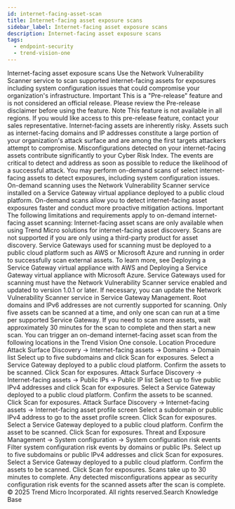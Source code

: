 ```yaml
---
id: internet-facing-asset-scan
title: Internet-facing asset exposure scans
sidebar_label: Internet-facing asset exposure scans
description: Internet-facing asset exposure scans
tags:
  - endpoint-security
  - trend-vision-one
---
```


 Internet-facing asset exposure scans Use the Network Vulnerability Scanner service to scan supported internet-facing assets for exposures including system configuration issues that could compromise your organization's infrastructure. Important This is a "Pre-release" feature and is not considered an official release. Please review the Pre-release disclaimer before using the feature. Note This feature is not available in all regions. If you would like access to this pre-release feature, contact your sales representative. Internet-facing assets are inherently risky. Assets such as internet-facing domains and IP addresses constitute a large portion of your organization's attack surface and are among the first targets attackers attempt to compromise. Misconfigurations detected on your internet-facing assets contribute significantly to your Cyber Risk Index. The events are critical to detect and address as soon as possible to reduce the likelihood of a successful attack. You may perform on-demand scans of select internet-facing assets to detect exposures, including system configuration issues. On-demand scanning uses the Network Vulnerability Scanner service installed on a Service Gateway virtual appliance deployed to a public cloud platform. On-demand scans allow you to detect internet-facing asset exposures faster and conduct more proactive mitigation actions. Important The following limitations and requirements apply to on-demand internet-facing asset scanning: Internet-facing asset scans are only available when using Trend Micro solutions for internet-facing asset discovery. Scans are not supported if you are only using a third-party product for asset discovery. Service Gateways used for scanning must be deployed to a public cloud platform such as AWS or Microsoft Azure and running in order to successfully scan external assets. To learn more, see Deploying a Service Gateway virtual appliance with AWS and Deploying a Service Gateway virtual appliance with Microsoft Azure. Service Gateways used for scanning must have the Network Vulnerability Scanner service enabled and updated to version 1.0.1 or later. If necessary, you can update the Network Vulnerability Scanner service in Service Gateway Management. Root domains and IPv6 addresses are not currently supported for scanning. Only five assets can be scanned at a time, and only one scan can run at a time per supported Service Gateway. If you need to scan more assets, wait approximately 30 minutes for the scan to complete and then start a new scan. You can trigger an on-demand internet-facing asset scan from the following locations in the Trend Vision One console. Location Procedure Attack Surface Discovery → Internet-facing assets → Domains → Domain list Select up to five subdomains and click Scan for exposures. Select a Service Gateway deployed to a public cloud platform. Confirm the assets to be scanned. Click Scan for exposures. Attack Surface Discovery → Internet-facing assets → Public IPs → Public IP list Select up to five public IPv4 addresses and click Scan for exposures. Select a Service Gateway deployed to a public cloud platform. Confirm the assets to be scanned. Click Scan for exposures. Attack Surface Discovery → Internet-facing assets → Internet-facing asset profile screen Select a subdomain or public IPv4 address to go to the asset profile screen. Click Scan for exposures. Select a Service Gateway deployed to a public cloud platform. Confirm the asset to be scanned. Click Scan for exposures. Threat and Exposure Management → System configuration → System configuration risk events Filter system configuration risk events by domains or public IPs. Select up to five subdomains or public IPv4 addresses and click Scan for exposures. Select a Service Gateway deployed to a public cloud platform. Confirm the assets to be scanned. Click Scan for exposures. Scans take up to 30 minutes to complete. Any detected misconfigurations appear as security configuration risk events for the scanned assets after the scan is complete. © 2025 Trend Micro Incorporated. All rights reserved.Search Knowledge Base